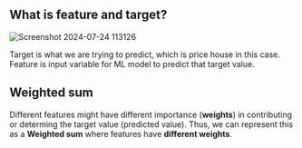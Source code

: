 ## What is feature and target?
![Screenshot 2024-07-24 113126](https://github.com/user-attachments/assets/18cc5a75-dc33-4d27-b782-b397c3330c3b)

Target is what we are trying to predict, which is price house in this case. Feature is input variable for ML model to predict
that target value.

## Weighted sum
Different features might have different importance (**weights**) in contributing or determing the target value (predicted value).
Thus, we can represent this as a **Weighted sum** where features have **different weights**.

